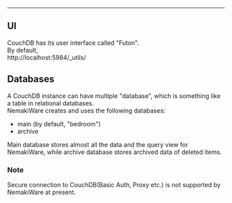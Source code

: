 ---
## UI
CouchDB has its user interface called "Futon".  
By default,  
http://localhost:5984/_utils/

## Databases
A CouchDB instance can have multiple "database", which is something like a table in relational databases.  
NemakiWare creates and uses the following databases:  

* main (by default, "bedroom")
* archive

Main database stores almost all the data and the query view for NemakiWare, while archive database stores archived data of deleted items.

### Note
Secure connection to CouchDB(Basic Auth, Proxy etc.) is not supported by NemakiWare at present.